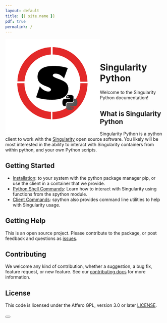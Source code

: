 ```yaml
---
layout: default
title: {{ site.name }}
pdf: true
permalink: /
---
```


<div style="float:right; margin-bottom:50px; color:#666">
</div>

<div>
    <img src="img/logo.png" style="float:left">
</div><br><br>


# Singularity Python
Welcome to the Singularity Python documentation!

## What is Singularity Python
Singularity Python is a python client to work with the <a href="https://singularityware.github.io" target="_blank">Singularity</a> open source software. You likely will be most interested in the ability to interact with Singularity containers from within python, and your own Python scripts.

## Getting Started
 - [Installation](/singularity-cli/install): to your system with the python package manager pip, or use the client in a container that we provide.
 - [Python Shell Commands](/singularity-cli/commands): Learn how to interact with Singularity using functions from the spython module.
 - [Client Commands](/singularity-cli/client): spython also provides command line utilities to help with Singularity usage.


## Getting Help
This is an open source project. Please contribute to the package, or post feedback and questions as <a href="https://github.com/singularityhub/singularity-cli" target="_blank">issues</a>.

## Contributing
We welcome any kind of contribution, whether a suggestion, a bug fix, feature request, or new feature. See our  [contributing docs](/singularity-cli/contribute-docs) for more information.

## License
This code is licensed under the Affero GPL, version 3.0 or later [LICENSE](https://github.com/singularityhub/singularity-cli/blob/master/LICENSE).


<div>
    <a href="/singularity-cli/install"><button class="next-button btn btn-primary"><i class="fa fa-chevron-right"></i> </button></a>
</div><br>
